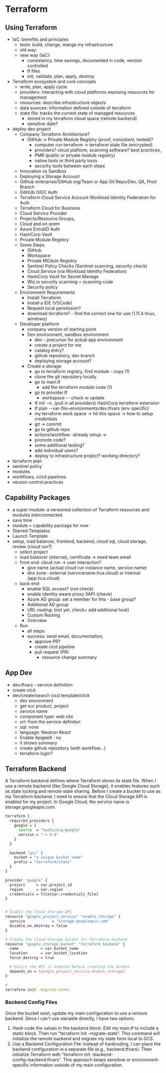 # Terraform

## Using Terraform

- IaC: benefits and principles
  - tools: build, change, mange my infrastructure
  - old way:
  - new way (IaC):
    - consistency, time savings, documented in code, version controlled
    - tf files 
    - init, validate, plan, apply, destroy
- Terraform ecosystem and core concepts
  - write, plan, apply cycle
  - providers: interacting with cloud platforms exposing resources for management
  - resources: describe infrastructure objects
  - data sources: information defined outside of terraform
  - state file: tracks the current state of managed resources
    - stored in my terraform cloud space (remote backend)
    - sensitive date?
- deploy dev project
  - Company Terraform Architecture?
    - GitHub -> Private Module Registry (proof, consistent, tested)? 
      - computer run terraform -> terraform state file (encrypted)
      - providers? cloud platform, scanning software? best practices, 
      - PMR (public or private module registry)
      - native tools or third party tools
      - security tools between each steps
  - Innovation vs Sandbox
  - Deploying a Storage Account
  - GitHub enterprise/GitHub org/Team or App Git Repo/Dev, QA, Prod Branch
  - GitHUb OIDC Auth
  - Terraform Cloud Service Account Workload Identity Federation for Auth
  - Terraform Cloud for Business
  - Cloud Service Provider
  - Projects/Resource Groups,
  - Cloud and on-prem
  - Azure EntralID Auth
  - HashCorp Vault
  - Private Module Registry
  - Some Steps
    - GitHub
    - Workspace
    - Private MOdule Registry
    - Sentinel Policy Checks (Sentinel scanning, security check)
    - Cloud Service (via Workload Identity Federation)
    - HashCorp Vault for Secret Manage
    - Wiz.io security scanning = scanning code
    - Security policy
  - Environment Requirements
    - Install Terraform
    - Install a IDE (VSCode)
    - Request local permission?
    - download terraform? - find the correct one for use (1.11.4 linux, windows)
  - Developer platform
    - company version of starting point
    - Dev environment, sandbox environment
      - dev - precursor for actual app environment
      - create a project for me
      - catalog entry?
      - github repository, dev branch 
      - deploying storage account?
    - Create a storage
      - go to terraform registry, find module - copy (1)
      - clone the git repository locally
      - go to main.tf
        - add the terraform module code (1)
      - go to provider.tf
        - workspace -- check or update
      - tf init -->, (pull in all providers) HashCorp terraform extension 
      - tf plan --var-file=environments/dev.tfvars (env specific)
      - my terraform work space -> hit this space -> how to setup credentials
      - git -> commit 
      - go to github repo
      - actions/workflow -already setup -> 
      - promote code?
      - some additional testing?
      - add individual users?
      - deploy to infrastructure project? working directory?
- terraform plan
- sentinel policy
- modules
- workflows, ci/cd pipelines
- version control practices

## Capability Packages

- a super module: a versioned collection of Terraform resources and modules interconnected.
- save time 
- module = capability package for now
- Starred Templates
- Launch Template
- setup, load balancer, frontend, backend, cloud sql, cloud storage, review (cloud run?)
  - select project
  - load balancer (internal), certificate -> need team email
  - front end: cloud run -> user interaction?
    - give name (actual cloud run instance name, service name)
    - dns zone : external (servicename.hca.cloud) or internal (app.hca.cloud)
  - back end:
    - enable SQL access? (not check)
    - enable identity aware proxy (IAP) (check)
    - Azure AD group: set a member for this - base group?
    - Additional AD group
    - URL routing: (not yet, check= add additional host)
    - Custom Routing 
    - Overview 
  - Run
    - all steps: 
    - success: send email, documentation, 
      - approve PR?
      - create cicd pipeline
      - pull request (PR)
        - resource change summary 
  
## App Dev

- dev.tfvars - service definition
- create cicd
- dev/create/search cicd template/click
  - dev envronment
  - get our product, project
  - service name
  - component type: web site
  - url: from the service definiton
  - sql: none 
  - language: Neutron React
  - Enable ApigeeX : no
  - it shows summary
  - create github repository (with workflow...)
  - terraform login?





## Terraform Backend

A Terraform backend defines where Terraform stores its state file. When I use a remote backend (like Google Cloud Storage), it enables features such as state locking and remote state sharing.
Before I create a bucket to use as my Terraform backend, I need to ensure that the Cloud Storage API is enabled for my project. In Google Cloud, the service name is storage.googleapis.com.

```bash
terraform {
  required_providers {
    google = {
      source  = "hashicorp/google"
      version = "~> 4.0"
    }
  }

  backend "gcs" {
    bucket = "a unique bucket name"
    prefix = "terraform/state"
  }
}

provider "google" {
  project     = var.project_id
  region      = var.region
  credentials = file(var.credentials_file)
}


# Enable the Cloud Storage API
resource "google_project_service" "enable_storage" {
  service            = "storage.googleapis.com"
  disable_on_destroy = false
}

# Create the Cloud Storage bucket for Terraform backend
resource "google_storage_bucket" "terraform_backend" {
  name          = var.bucket_name
  location      = var.bucket_location
  force_destroy = true

  # Ensure the API is enabled before creating the bucket.
  depends_on = [google_project_service.enable_storage]
}

# 
terraform init -migrate-state
```

### Backend Config Files

Once the bucket exist, update my main configuration to use a remove backend. Since I can't use viariable directly, I have two options.

1. Hard-code the values in the backend block: Edit my main.tf to include a static block. Then run "terraform init -migrate-state". This command will initialize the remote backend and migrate my state form local to GCS.
2. Use a Backend Configuration File: Instead of hardcoding, I can place the backend configuration in a separate file (e.g., backend.tfvars). Then initialize Terraform with "terraform init -backend-config=backend.tfvars". This  approach keeps sensitive or environment-specific information outside of my main configuration.
